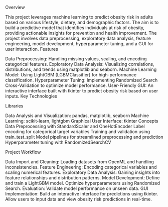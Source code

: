 Overview

This project leverages machine learning to predict obesity risk in adults based on various lifestyle, dietary, and demographic factors. The aim is to build a predictive model that identifies individuals at risk of obesity, providing actionable insights for prevention and health improvement.
The project involves data preprocessing, exploratory data analysis, feature engineering, model development, hyperparameter tuning, and a GUI for user interaction.
Features

Data Preprocessing: Handling missing values, scaling, and encoding categorical features.
Exploratory Data Analysis: Visualizing correlations, distributions, and trends using matplotlib and seaborn.
Machine Learning Model: Using LightGBM (LGBMClassifier) for high-performance classification.
Hyperparameter Tuning: Implementing Randomized Search Cross-Validation to optimize model performance.
User-Friendly GUI: An interactive interface built with tkinter to predict obesity risk based on user inputs.
Key Technologies

Libraries

Data Analysis and Visualization: pandas, matplotlib, seaborn
Machine Learning: scikit-learn, lightgbm
Graphical User Interface: tkinter
Concepts
Data Preprocessing with StandardScaler and OneHotEncoder
Label encoding for categorical target variables
Training and validation using train_test_split
Model pipelines for streamlined preprocessing and prediction
Hyperparameter tuning with RandomizedSearchCV

Project Workflow

Data Import and Cleaning: Loading datasets from OpenML and handling inconsistencies.
Feature Engineering: Encoding categorical variables and scaling numerical features.
Exploratory Data Analysis: Gaining insights into feature relationships and distribution patterns.
Model Development:
Define and train a LightGBM model.
Optimize hyperparameters using Randomized Search.
Evaluation: Validate model performance on unseen data.
GUI Implementation:
Build an interactive interface for predictions using tkinter.
Allow users to input data and view obesity risk predictions in real-time.
